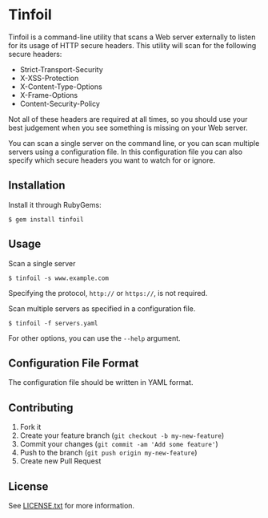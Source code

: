 # Tinfoil

Tinfoil is a command-line utility that scans a Web server externally to listen for its usage of HTTP secure headers.  This utility will scan for the following secure headers:

* Strict-Transport-Security
* X-XSS-Protection
* X-Content-Type-Options
* X-Frame-Options
* Content-Security-Policy

Not all of these headers are required at all times, so you should use your best judgement when you see something is missing on your Web server.

You can scan a single server on the command line, or you can scan multiple servers using a configuration file.  In this configuration file you can also specify which secure headers you want to watch for or ignore.

## Installation

Install it through RubyGems:

    $ gem install tinfoil

## Usage

Scan a single server

    $ tinfoil -s www.example.com

Specifying the protocol, ``http://`` or ``https://``, is not required.

Scan multiple servers as specified in a configuration file.

    $ tinfoil -f servers.yaml

For other options, you can use the ``--help`` argument.

## Configuration File Format

The configuration file should be written in YAML format.

## Contributing

1. Fork it
2. Create your feature branch (`git checkout -b my-new-feature`)
3. Commit your changes (`git commit -am 'Add some feature'`)
4. Push to the branch (`git push origin my-new-feature`)
5. Create new Pull Request

## License

See [LICENSE.txt](LICENSE.txt) for more information.

